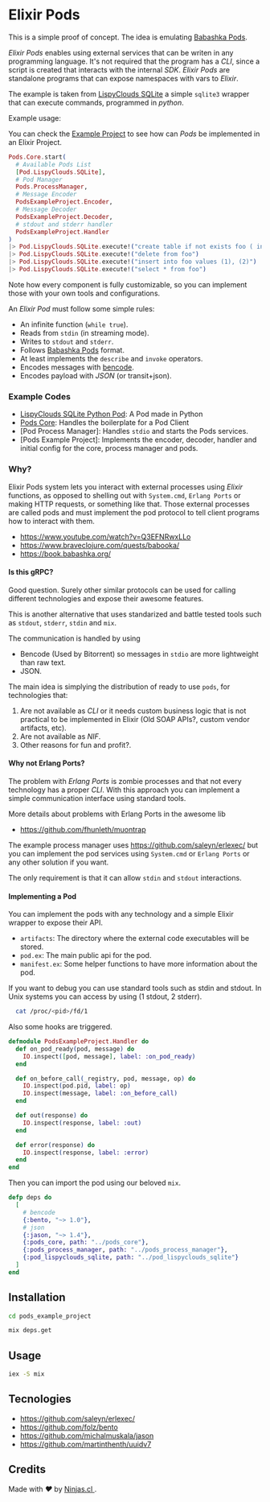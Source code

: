 # Elixir Pods

This is a simple proof of concept.
The idea is emulating [Babashka Pods](https://github.com/babashka/pods/).

_Elixir Pods_ enables using external services that can be writen in any programming language.
It's not required that the program has a _CLI_, since a script is created that interacts with the internal _SDK_.
_Elixir Pods_ are standalone programs that can expose namespaces with vars to _Elixir_.

The example is taken from [LispyClouds SQLite](https://github.com/babashka/pods/tree/master/examples/pod-lispyclouds-sqlite)
a simple `sqlite3` wrapper that can execute commands, programmed in _python_.

Example usage:

You can check the [Example Project](pods_example_project) to see how
can _Pods_ be implemented in an Elixir Project.

```elixir
Pods.Core.start(
  # Available Pods List
  [Pod.LispyClouds.SQLite],
  # Pod Manager
  Pods.ProcessManager,
  # Message Encoder
  PodsExampleProject.Encoder,
  # Message Decoder
  PodsExampleProject.Decoder,
  # stdout and stderr handler
  PodsExampleProject.Handler
)
|> Pod.LispyClouds.SQLite.execute!("create table if not exists foo ( int foo )")
|> Pod.LispyClouds.SQLite.execute!("delete from foo")
|> Pod.LispyClouds.SQLite.execute!("insert into foo values (1), (2)")
|> Pod.LispyClouds.SQLite.execute!("select * from foo")
```

Note how every component is fully customizable, so you can implement
those with your own tools and configurations.

An _Elixir Pod_ must follow some simple rules:

- An infinite function (`while true`).
- Reads from `stdin` (in streaming mode).
- Writes to `stdout` and `stderr`.
- Follows [Babashka Pods](https://github.com/babashka/pods/) format.
- At least implements the `describe` and `invoke` operators.
- Encodes messages with [bencode](https://en.wikipedia.org/wiki/Bencode).
- Encodes payload with _JSON_ (or transit+json).

### Example Codes

- [LispyClouds SQLite Python Pod](pod_lispyclouds_sqlite): A Pod made in Python
- [Pods Core](pods_core): Handles the boilerplate for a Pod Client
- [Pod Process Manager]: Handles `stdio` and starts the Pods services.
- [Pods Example Project]: Implements the encoder, decoder, handler and initial config for the core, process manager and pods.

### Why?

Elixir Pods system lets you interact with external processes using _Elixir_ functions, as opposed to shelling out with `System.cmd`, `Erlang Ports` or making HTTP requests, or something like that. Those external processes are called pods and must implement the pod protocol to tell client programs how to interact with them.

- https://www.youtube.com/watch?v=Q3EFNRwxLLo
- https://www.braveclojure.com/quests/babooka/
- https://book.babashka.org/

#### Is this gRPC?

Good question. Surely other similar protocols can be used
for calling different technologies and expose their awesome features.

This is another alternative that uses standarized and battle tested tools
such as `stdout`, `stderr`, `stdin` and `mix`.

The communication is handled by using

- Bencode (Used by Bitorrent) so messages in `stdio` are more lightweight than raw text.
- JSON.

The main idea is simplying the distribution of ready to use `pods`,
for technologies that:

1. Are not available as _CLI_ or it needs custom business logic that is not practical to be implemented in Elixir (Old SOAP APIs?, custom vendor artifacts, etc).
2. Are not available as _NIF_.
3. Other reasons for fun and profit?.

#### Why not Erlang Ports?

The problem with _Erlang Ports_ is zombie processes and that not every
technology has a proper _CLI_. With this approach you can implement
a simple communication interface using standard tools.

More details about problems with Erlang Ports in the awesome lib

- https://github.com/fhunleth/muontrap

The example process manager uses https://github.com/saleyn/erlexec/
but you can implement the pod services using `System.cmd` or `Erlang Ports`
or any other solution if you want.

The only requirement is that it can allow `stdin` and `stdout` interactions.

#### Implementing a Pod

You can implement the pods with any technology and a simple Elixir wrapper to expose their API.

- `artifacts`: The directory where the external code executables will be stored.
- `pod.ex`: The main public api for the pod.
- `manifest.ex`: Some helper functions to have more information about the pod.

If you want to debug you can use standard tools such as stdin and stdout. In Unix systems you can access by using (1 stdout, 2 stderr).

```bash
  cat /proc/<pid>/fd/1
```

Also some hooks are triggered.

```elixir
defmodule PodsExampleProject.Handler do
  def on_pod_ready(pod, message) do
    IO.inspect([pod, message], label: :on_pod_ready)
  end

  def on_before_call(_registry, pod, message, op) do
    IO.inspect(pod.pid, label: op)
    IO.inspect(message, label: :on_before_call)
  end

  def out(response) do
    IO.inspect(response, label: :out)
  end

  def error(response) do
    IO.inspect(response, label: :error)
  end
end
```

Then you can import the pod using our beloved `mix`.

```elixir
defp deps do
  [
    # bencode
    {:bento, "~> 1.0"},
    # json
    {:jason, "~> 1.4"},
    {:pods_core, path: "../pods_core"},
    {:pods_process_manager, path: "../pods_process_manager"},
    {:pod_lispyclouds_sqlite, path: "../pod_lispyclouds_sqlite"}
  ]
end
```

## Installation

```bash
cd pods_example_project
```

```bash
mix deps.get
```

## Usage

```bash
iex -S mix
```

## Tecnologies

- https://github.com/saleyn/erlexec/
- https://github.com/folz/bento
- https://github.com/michalmuskala/jason
- https://github.com/martinthenth/uuidv7

## Credits

<p>
  Made with <i class="fa fa-heart">&#9829;</i> by
  <a href="https://ninjas.cl">
    Ninjas.cl
  </a>.
</p>
